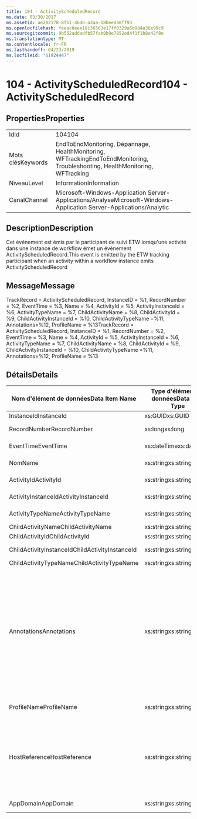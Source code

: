 ```yaml
---
title: 104 - ActivityScheduledRecord
ms.date: 03/30/2017
ms.assetid: ae202178-8fb1-4646-a3aa-18beeda8ff93
ms.openlocfilehash: feeac8eee18c36563e17ff0329a5b984a38e99c9
ms.sourcegitcommit: 9b552addadfb57fab0b9e7852ed4f1f1b8a42f8e
ms.translationtype: MT
ms.contentlocale: fr-FR
ms.lasthandoff: 04/23/2019
ms.locfileid: "61924447"
---
```

# <a name="104---activityscheduledrecord"></a><span data-ttu-id="2f164-102">104 - ActivityScheduledRecord</span><span class="sxs-lookup"><span data-stu-id="2f164-102">104 - ActivityScheduledRecord</span></span>
## <a name="properties"></a><span data-ttu-id="2f164-103">Properties</span><span class="sxs-lookup"><span data-stu-id="2f164-103">Properties</span></span>  
  
|||  
|-|-|  
|<span data-ttu-id="2f164-104">Id</span><span class="sxs-lookup"><span data-stu-id="2f164-104">Id</span></span>|<span data-ttu-id="2f164-105">104</span><span class="sxs-lookup"><span data-stu-id="2f164-105">104</span></span>|  
|<span data-ttu-id="2f164-106">Mots clés</span><span class="sxs-lookup"><span data-stu-id="2f164-106">Keywords</span></span>|<span data-ttu-id="2f164-107">EndToEndMonitoring, Dépannage, HealthMonitoring, WFTracking</span><span class="sxs-lookup"><span data-stu-id="2f164-107">EndToEndMonitoring, Troubleshooting, HealthMonitoring, WFTracking</span></span>|  
|<span data-ttu-id="2f164-108">Niveau</span><span class="sxs-lookup"><span data-stu-id="2f164-108">Level</span></span>|<span data-ttu-id="2f164-109">Information</span><span class="sxs-lookup"><span data-stu-id="2f164-109">Information</span></span>|  
|<span data-ttu-id="2f164-110">Canal</span><span class="sxs-lookup"><span data-stu-id="2f164-110">Channel</span></span>|<span data-ttu-id="2f164-111">Microsoft-Windows-Application Server-Applications/Analyse</span><span class="sxs-lookup"><span data-stu-id="2f164-111">Microsoft-Windows-Application Server-Applications/Analytic</span></span>|  
  
## <a name="description"></a><span data-ttu-id="2f164-112">Description</span><span class="sxs-lookup"><span data-stu-id="2f164-112">Description</span></span>  
 <span data-ttu-id="2f164-113">Cet événement est émis par le participant de suivi ETW lorsqu'une activité dans une instance de workflow émet un événement ActivityScheduledRecord.</span><span class="sxs-lookup"><span data-stu-id="2f164-113">This event is emitted by the ETW tracking participant when an activity within a workflow instance emits ActivityScheduledRecord</span></span>  
  
## <a name="message"></a><span data-ttu-id="2f164-114">Message</span><span class="sxs-lookup"><span data-stu-id="2f164-114">Message</span></span>  
 <span data-ttu-id="2f164-115">TrackRecord = ActivityScheduledRecord, InstanceID = %1, RecordNumber = %2, EventTime = %3, Name = %4, ActivityId = %5, ActivityInstanceId = %6, ActivityTypeName = %7, ChildActivityName = %8, ChildActivityId = %9, ChildActivityInstanceId = %10, ChildActivityTypeName =%11, Annotations=%12, ProfileName = %13</span><span class="sxs-lookup"><span data-stu-id="2f164-115">TrackRecord = ActivityScheduledRecord, InstanceID = %1,  RecordNumber = %2, EventTime = %3, Name = %4, ActivityId = %5, ActivityInstanceId = %6, ActivityTypeName = %7, ChildActivityName = %8, ChildActivityId = %9, ChildActivityInstanceId = %10, ChildActivityTypeName =%11, Annotations=%12, ProfileName = %13</span></span>  
  
## <a name="details"></a><span data-ttu-id="2f164-116">Détails</span><span class="sxs-lookup"><span data-stu-id="2f164-116">Details</span></span>  
  
|<span data-ttu-id="2f164-117">Nom d'élément de données</span><span class="sxs-lookup"><span data-stu-id="2f164-117">Data Item Name</span></span>|<span data-ttu-id="2f164-118">Type d'élément de données</span><span class="sxs-lookup"><span data-stu-id="2f164-118">Data Item Type</span></span>|<span data-ttu-id="2f164-119">Description</span><span class="sxs-lookup"><span data-stu-id="2f164-119">Description</span></span>|  
|--------------------|--------------------|-----------------|  
|<span data-ttu-id="2f164-120">InstanceId</span><span class="sxs-lookup"><span data-stu-id="2f164-120">InstanceId</span></span>|<span data-ttu-id="2f164-121">xs:GUID</span><span class="sxs-lookup"><span data-stu-id="2f164-121">xs:GUID</span></span>|<span data-ttu-id="2f164-122">ID d'instance pour le workflow</span><span class="sxs-lookup"><span data-stu-id="2f164-122">The instance id for the workflow</span></span>|  
|<span data-ttu-id="2f164-123">RecordNumber</span><span class="sxs-lookup"><span data-stu-id="2f164-123">RecordNumber</span></span>|<span data-ttu-id="2f164-124">xs:long</span><span class="sxs-lookup"><span data-stu-id="2f164-124">xs:long</span></span>|<span data-ttu-id="2f164-125">Numéro de séquence de l'enregistrement émis.</span><span class="sxs-lookup"><span data-stu-id="2f164-125">The sequence number of the emitted record</span></span>|  
|<span data-ttu-id="2f164-126">EventTime</span><span class="sxs-lookup"><span data-stu-id="2f164-126">EventTime</span></span>|<span data-ttu-id="2f164-127">xs:dateTime</span><span class="sxs-lookup"><span data-stu-id="2f164-127">xs:dateTime</span></span>|<span data-ttu-id="2f164-128">Heure au format UTC à laquelle l'événement a été émis</span><span class="sxs-lookup"><span data-stu-id="2f164-128">The time in UTC when the event was emitted</span></span>|  
|<span data-ttu-id="2f164-129">Nom</span><span class="sxs-lookup"><span data-stu-id="2f164-129">Name</span></span>|<span data-ttu-id="2f164-130">xs:string</span><span class="sxs-lookup"><span data-stu-id="2f164-130">xs:string</span></span>|<span data-ttu-id="2f164-131">Nom de l'activité ayant planifié l'activité enfant</span><span class="sxs-lookup"><span data-stu-id="2f164-131">The name of the activity that scheduled the child activity</span></span>|  
|<span data-ttu-id="2f164-132">ActivityId</span><span class="sxs-lookup"><span data-stu-id="2f164-132">ActivityId</span></span>|<span data-ttu-id="2f164-133">xs:string</span><span class="sxs-lookup"><span data-stu-id="2f164-133">xs:string</span></span>|<span data-ttu-id="2f164-134">ID de l'activité ayant planifié l'activité enfant</span><span class="sxs-lookup"><span data-stu-id="2f164-134">The id of the activity that scheduled the child activity</span></span>|  
|<span data-ttu-id="2f164-135">ActivityInstanceId</span><span class="sxs-lookup"><span data-stu-id="2f164-135">ActivityInstanceId</span></span>|<span data-ttu-id="2f164-136">xs:string</span><span class="sxs-lookup"><span data-stu-id="2f164-136">xs:string</span></span>|<span data-ttu-id="2f164-137">ID d'instance de l'activité ayant planifié l'activité enfant</span><span class="sxs-lookup"><span data-stu-id="2f164-137">The instance id of the activity that scheduled the child activity</span></span>|  
|<span data-ttu-id="2f164-138">ActivityTypeName</span><span class="sxs-lookup"><span data-stu-id="2f164-138">ActivityTypeName</span></span>|<span data-ttu-id="2f164-139">xs:string</span><span class="sxs-lookup"><span data-stu-id="2f164-139">xs:string</span></span>|<span data-ttu-id="2f164-140">Type de l'activité qui a demandé l'opération d'annulation</span><span class="sxs-lookup"><span data-stu-id="2f164-140">The type of the activity that requested the cancel operation</span></span>|  
|<span data-ttu-id="2f164-141">ChildActivityName</span><span class="sxs-lookup"><span data-stu-id="2f164-141">ChildActivityName</span></span>|<span data-ttu-id="2f164-142">xs:string</span><span class="sxs-lookup"><span data-stu-id="2f164-142">xs:string</span></span>|<span data-ttu-id="2f164-143">Nom de l'activité planifiée</span><span class="sxs-lookup"><span data-stu-id="2f164-143">The name of the scheduled activity</span></span>|  
|<span data-ttu-id="2f164-144">ChildActivityId</span><span class="sxs-lookup"><span data-stu-id="2f164-144">ChildActivityId</span></span>|<span data-ttu-id="2f164-145">xs:string</span><span class="sxs-lookup"><span data-stu-id="2f164-145">xs:string</span></span>|<span data-ttu-id="2f164-146">ID de l'activité planifiée</span><span class="sxs-lookup"><span data-stu-id="2f164-146">The id of the scheduled activity</span></span>|  
|<span data-ttu-id="2f164-147">ChildActivityInstanceId</span><span class="sxs-lookup"><span data-stu-id="2f164-147">ChildActivityInstanceId</span></span>|<span data-ttu-id="2f164-148">xs:string</span><span class="sxs-lookup"><span data-stu-id="2f164-148">xs:string</span></span>|<span data-ttu-id="2f164-149">ID d'instance de l'activité planifiée</span><span class="sxs-lookup"><span data-stu-id="2f164-149">The instance id of the scheduled activity</span></span>|  
|<span data-ttu-id="2f164-150">ChildActivityTypeName</span><span class="sxs-lookup"><span data-stu-id="2f164-150">ChildActivityTypeName</span></span>|<span data-ttu-id="2f164-151">xs:string</span><span class="sxs-lookup"><span data-stu-id="2f164-151">xs:string</span></span>|<span data-ttu-id="2f164-152">Type de l'activité planifiée</span><span class="sxs-lookup"><span data-stu-id="2f164-152">The type of the scheduled activity</span></span>|  
|<span data-ttu-id="2f164-153">Annotations</span><span class="sxs-lookup"><span data-stu-id="2f164-153">Annotations</span></span>|<span data-ttu-id="2f164-154">xs:string</span><span class="sxs-lookup"><span data-stu-id="2f164-154">xs:string</span></span>|<span data-ttu-id="2f164-155">Annotations ayant été ajoutées à cet événement.</span><span class="sxs-lookup"><span data-stu-id="2f164-155">The annotations that were added to this event.</span></span>  <span data-ttu-id="2f164-156">Les valeurs sont stockées dans un élément xml au format \<éléments >\< nom de l’élément = « annotationName » type = "> annotationValue\</élément > \< /éléments >.</span><span class="sxs-lookup"><span data-stu-id="2f164-156">The values are stored in an xml element in the format \<items>\< item  name = "annotationName" type="System.String">annotationValue\</item>\</items>.</span></span>  <span data-ttu-id="2f164-157">Si aucune annotation n’est spécifiée, la chaîne contient \<éléments / >.</span><span class="sxs-lookup"><span data-stu-id="2f164-157">If no annotations are specified then the string contains \<items/>.</span></span> <span data-ttu-id="2f164-158">La taille d'événement ETW est limitée par la taille de la mémoire tampon ETW ou par la charge utile maximale pour un événement ETW.</span><span class="sxs-lookup"><span data-stu-id="2f164-158">The ETW event size is limited by the ETW buffer size or the max payload for an ETW event.</span></span> <span data-ttu-id="2f164-159">Si la taille de l’événement dépasse les limites ETW, l’événement est tronqué en supprimant les annotations et en remplaçant la valeur de l’annotation avec \<éléments >... \</Items >.</span><span class="sxs-lookup"><span data-stu-id="2f164-159">If the size of the event exceeds the ETW limits, then the event is truncated by dropping the annotations and replacing the annotation value with \<items>...\</items>.</span></span>|  
|<span data-ttu-id="2f164-160">ProfileName</span><span class="sxs-lookup"><span data-stu-id="2f164-160">ProfileName</span></span>|<span data-ttu-id="2f164-161">xs:string</span><span class="sxs-lookup"><span data-stu-id="2f164-161">xs:string</span></span>|<span data-ttu-id="2f164-162">Nom ou modèle de suivi qui a provoqué l'émission de cet événement</span><span class="sxs-lookup"><span data-stu-id="2f164-162">The name or the tracking profile that resulted in this event being emitted</span></span>|  
|<span data-ttu-id="2f164-163">HostReference</span><span class="sxs-lookup"><span data-stu-id="2f164-163">HostReference</span></span>|<span data-ttu-id="2f164-164">xs:string</span><span class="sxs-lookup"><span data-stu-id="2f164-164">xs:string</span></span>|<span data-ttu-id="2f164-165">Pour les services hébergés sur le Web, ce champ identifie de manière unique le service dans la hiérarchie Web.</span><span class="sxs-lookup"><span data-stu-id="2f164-165">For web hosted services, this field uniquely identifies the service in the web hierarchy.</span></span>  <span data-ttu-id="2f164-166">Son format est défini en tant que « chemin d’accès virtuel de Site Web nom Application&#124;chemin d’accès virtuel du Service&#124;ServiceName' exemple : « Default Web Site/CalculatorApplication&#124;/CalculatorService.svc&#124;CalculatorService »</span><span class="sxs-lookup"><span data-stu-id="2f164-166">Its format is defined as 'Web Site Name Application Virtual Path&#124;Service Virtual Path&#124;ServiceName' Example: 'Default Web Site/CalculatorApplication&#124;/CalculatorService.svc&#124;CalculatorService'</span></span>|  
|<span data-ttu-id="2f164-167">AppDomain</span><span class="sxs-lookup"><span data-stu-id="2f164-167">AppDomain</span></span>|<span data-ttu-id="2f164-168">xs:string</span><span class="sxs-lookup"><span data-stu-id="2f164-168">xs:string</span></span>|<span data-ttu-id="2f164-169">Chaîne retournée par AppDomain.CurrentDomain.FriendlyName.</span><span class="sxs-lookup"><span data-stu-id="2f164-169">The string returned by AppDomain.CurrentDomain.FriendlyName.</span></span>|

